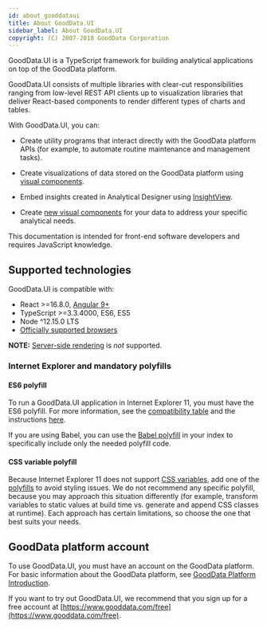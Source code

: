 ```yaml
---
id: about_gooddataui
title: About GoodData.UI
sidebar_label: About GoodData.UI
copyright: (C) 2007-2018 GoodData Corporation
---
```


GoodData.UI is a TypeScript framework for building analytical applications on top of the GoodData platform.

GoodData.UI consists of multiple libraries with clear-cut responsibilities ranging from low-level REST API
clients up to visualization libraries that deliver React-based components to render different types of charts and tables.

With GoodData.UI, you can:

* Create utility programs that interact directly with the GoodData platform APIs (for example, to automate routine
  maintenance and management tasks).

* Create visualizations of data stored on the GoodData platform using [visual components](10_vis__start_with_visual_components.md).

* Embed insights created in Analytical Designer using [InsightView](10_vis__insight_view.md).

* Create [new visual components](50_custom__create_new_visualization.md) for your data to address your specific analytical needs.

This documentation is intended for front-end software developers and requires JavaScript knowledge.

## Supported technologies

GoodData.UI is compatible with:

* React >=16.8.0, [Angular 9+](30_tips__use_angular_2.x.md)
* TypeScript >=3.3.4000, ES6, ES5
* Node ^12.15.0 LTS
* [Officially supported browsers](https://help.gooddata.com/display/doc/System+Requirements+and+Supported+Browsers)

**NOTE:** [Server-side rendering](https://github.com/reactjs/redux/blob/master/docs/recipes/ServerRendering.md) is *not* supported.

### Internet Explorer and mandatory polyfills

#### ES6 polyfill

To run a GoodData.UI application in Internet Explorer 11, you must have the ES6 polyfill. For more information, see the [compatibility table](http://kangax.github.io/compat-table/es6/) and the instructions [here](https://github.com/zloirock/core-js).

If you are using Babel, you can use the [Babel polyfill](https://babeljs.io/docs/usage/polyfill/) in your index to specifically include only the needed polyfill code.

#### CSS variable polyfill

Because Internet Explorer 11 does not support [CSS variables](https://developer.mozilla.org/en-US/docs/Web/CSS/var), add one of the [polyfills](https://github.com/search?q=css+variables+polyfill) to avoid styling issues. We do not recommend any specific polyfill, because you may approach this situation differently (for example, transform variables to static values at build time vs. generate and append CSS classes at runtime). Each approach has certain limitations, so choose the one that best suits your needs.

## GoodData platform account

To use GoodData.UI, you must have an account on the GoodData platform. For basic information about the GoodData platform, see [GoodData Platform Introduction](01_intro__platform_intro.md).

If you want to try out GoodData.UI, we recommend that you sign up for a free account at [https://www.gooddata.com/free](https://www.gooddata.com/free).

